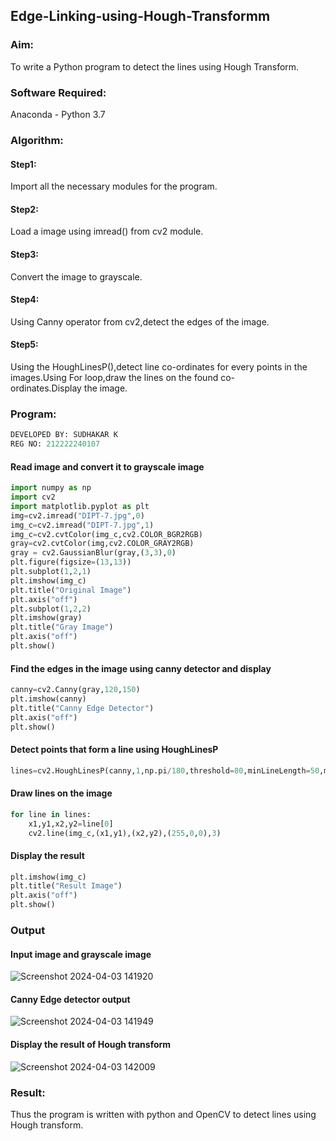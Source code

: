 ## Edge-Linking-using-Hough-Transformm
### Aim:
To write a Python program to detect the lines using Hough Transform.

### Software Required:
Anaconda - Python 3.7

### Algorithm:
#### Step1:

Import all the necessary modules for the program.
#### Step2:

Load a image using imread() from cv2 module.
#### Step3:

Convert the image to grayscale.
#### Step4:

Using Canny operator from cv2,detect the edges of the image.
#### Step5:

Using the HoughLinesP(),detect line co-ordinates for every points in the images.Using For loop,draw the lines on the found co-ordinates.Display the image.
### Program:
```python
DEVELOPED BY: SUDHAKAR K
REG NO: 212222240107
```
#### Read image and convert it to grayscale image
```python
import numpy as np
import cv2
import matplotlib.pyplot as plt
img=cv2.imread("DIPT-7.jpg",0)
img_c=cv2.imread("DIPT-7.jpg",1)
img_c=cv2.cvtColor(img_c,cv2.COLOR_BGR2RGB)
gray=cv2.cvtColor(img,cv2.COLOR_GRAY2RGB)
gray = cv2.GaussianBlur(gray,(3,3),0)
plt.figure(figsize=(13,13))
plt.subplot(1,2,1)
plt.imshow(img_c)
plt.title("Original Image")
plt.axis("off")
plt.subplot(1,2,2)
plt.imshow(gray)
plt.title("Gray Image")
plt.axis("off")
plt.show()
```
#### Find the edges in the image using canny detector and display
```python
canny=cv2.Canny(gray,120,150)
plt.imshow(canny)
plt.title("Canny Edge Detector")
plt.axis("off")
plt.show()
```
#### Detect points that form a line using HoughLinesP
```python
lines=cv2.HoughLinesP(canny,1,np.pi/180,threshold=80,minLineLength=50,maxLineGap=250)
```
#### Draw lines on the image
```python
for line in lines:
    x1,y1,x2,y2=line[0]
    cv2.line(img_c,(x1,y1),(x2,y2),(255,0,0),3)
```
#### Display the result
```python
plt.imshow(img_c)
plt.title("Result Image")
plt.axis("off")
plt.show()
```
### Output

#### Input image and grayscale image
![Screenshot 2024-04-03 141920](https://github.com/Sudhakaroffical/Edge-Linking-using-Hough-Transformm/assets/118622513/613d1ed5-fe23-4942-94d5-21f0fb43a728)


#### Canny Edge detector output
![Screenshot 2024-04-03 141949](https://github.com/Sudhakaroffical/Edge-Linking-using-Hough-Transformm/assets/118622513/1791cce8-f209-4b04-86dc-b4585c9d0079)


#### Display the result of Hough transform
![Screenshot 2024-04-03 142009](https://github.com/Sudhakaroffical/Edge-Linking-using-Hough-Transformm/assets/118622513/fb563f91-92c0-4d8f-9ef8-5db198696b54)


### Result:
Thus the program is written with python and OpenCV to detect lines using Hough transform.



